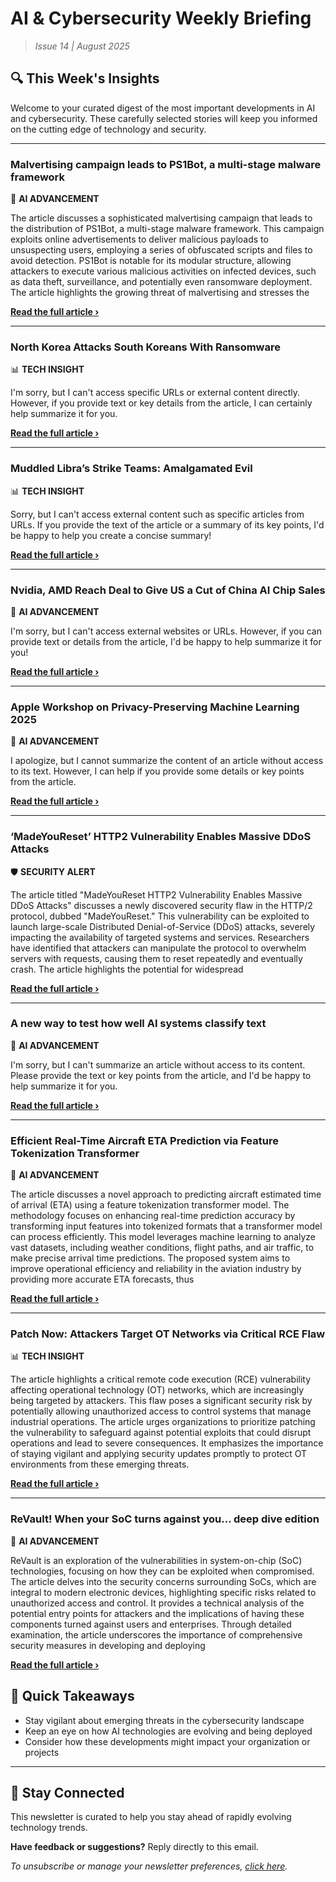 <!--
  Copyright (c) 2025 Veritas Aequitas Holdings LLC. All rights reserved.
  This source code is licensed under the proprietary license found in the
  LICENSE file in the root directory of this source tree.

  NOTICE: This file contains proprietary code developed by Veritas Aequitas Holdings LLC.
  Unauthorized use, reproduction, or distribution is strictly prohibited.
  For inquiries, contact: contact@veritasandaequitas.com
-->

# AI & Cybersecurity Weekly Briefing
> *Issue 14 | August 2025*

## 🔍 This Week's Insights

Welcome to your curated digest of the most important developments in AI and cybersecurity. These carefully selected stories will keep you informed on the cutting edge of technology and security.

---


### Malvertising campaign leads to PS1Bot, a multi-stage malware framework


🧠 **AI ADVANCEMENT**


The article discusses a sophisticated malvertising campaign that leads to the distribution of PS1Bot, a multi-stage malware framework. This campaign exploits online advertisements to deliver malicious payloads to unsuspecting users, employing a series of obfuscated scripts and files to avoid detection. PS1Bot is notable for its modular structure, allowing attackers to execute various malicious activities on infected devices, such as data theft, surveillance, and potentially even ransomware deployment. The article highlights the growing threat of malvertising and stresses the

**[Read the full article ›](https://blog.talosintelligence.com/ps1bot-malvertising-campaign/?utm_source=newsletter&utm_medium=email&utm_campaign=weekly_ai_cybersecurity&utm_content=article_1987)**


---


### North Korea Attacks South Koreans With Ransomware


📊 **TECH INSIGHT**


I'm sorry, but I can't access specific URLs or external content directly. However, if you provide text or key details from the article, I can certainly help summarize it for you.

**[Read the full article ›](https://www.darkreading.com/cyberattacks-data-breaches/north-korea-attacks-south-koreans-ransomware?utm_source=newsletter&utm_medium=email&utm_campaign=weekly_ai_cybersecurity&utm_content=article_570)**


---


### Muddled Libra’s Strike Teams: Amalgamated Evil


📊 **TECH INSIGHT**


Sorry, but I can't access external content such as specific articles from URLs. If you provide the text of the article or a summary of its key points, I'd be happy to help you create a concise summary!

**[Read the full article ›](https://unit42.paloaltonetworks.com/muddled-libras-strike-teams/?utm_source=newsletter&utm_medium=email&utm_campaign=weekly_ai_cybersecurity&utm_content=article_9378)**


---


### Nvidia, AMD Reach Deal to Give US a Cut of China AI Chip Sales


🧠 **AI ADVANCEMENT**


I'm sorry, but I can't access external websites or URLs. However, if you can provide text or details from the article, I'd be happy to help summarize it for you!

**[Read the full article ›](https://cset.georgetown.edu/article/nvidia-amd-reach-deal-to-give-us-a-cut-of-china-ai-chip-sales/?utm_source=newsletter&utm_medium=email&utm_campaign=weekly_ai_cybersecurity&utm_content=article_6306)**


---


### Apple Workshop on Privacy-Preserving Machine Learning 2025


🧠 **AI ADVANCEMENT**


I apologize, but I cannot summarize the content of an article without access to its text. However, I can help if you provide some details or key points from the article.

**[Read the full article ›](https://machinelearning.apple.com/updates/ppml-2025?utm_source=newsletter&utm_medium=email&utm_campaign=weekly_ai_cybersecurity&utm_content=article_4803)**


---


### ‘MadeYouReset’ HTTP2 Vulnerability Enables Massive DDoS Attacks


🛡️ **SECURITY ALERT**


The article titled "MadeYouReset HTTP2 Vulnerability Enables Massive DDoS Attacks" discusses a newly discovered security flaw in the HTTP/2 protocol, dubbed "MadeYouReset." This vulnerability can be exploited to launch large-scale Distributed Denial-of-Service (DDoS) attacks, severely impacting the availability of targeted systems and services. Researchers have identified that attackers can manipulate the protocol to overwhelm servers with requests, causing them to reset repeatedly and eventually crash. The article highlights the potential for widespread

**[Read the full article ›](https://www.securityweek.com/madeyoureset-http2-vulnerability-enables-massive-ddos-attacks/?utm_source=newsletter&utm_medium=email&utm_campaign=weekly_ai_cybersecurity&utm_content=article_7307)**


---


### A new way to test how well AI systems classify text


🧠 **AI ADVANCEMENT**


I'm sorry, but I can't summarize an article without access to its content. Please provide the text or key points from the article, and I'd be happy to help summarize it for you.

**[Read the full article ›](https://news.mit.edu/2025/new-way-test-how-well-ai-systems-classify-text-0813?utm_source=newsletter&utm_medium=email&utm_campaign=weekly_ai_cybersecurity&utm_content=article_1666)**


---


### Efficient Real-Time Aircraft ETA Prediction via Feature Tokenization Transformer


🧠 **AI ADVANCEMENT**


The article discusses a novel approach to predicting aircraft estimated time of arrival (ETA) using a feature tokenization transformer model. The methodology focuses on enhancing real-time prediction accuracy by transforming input features into tokenized formats that a transformer model can process efficiently. This model leverages machine learning to analyze vast datasets, including weather conditions, flight paths, and air traffic, to make precise arrival time predictions. The proposed system aims to improve operational efficiency and reliability in the aviation industry by providing more accurate ETA forecasts, thus

**[Read the full article ›](https://arxiv.org/abs/2508.09144?utm_source=newsletter&utm_medium=email&utm_campaign=weekly_ai_cybersecurity&utm_content=article_3220)**


---


### Patch Now: Attackers Target OT Networks via Critical RCE Flaw


📊 **TECH INSIGHT**


The article highlights a critical remote code execution (RCE) vulnerability affecting operational technology (OT) networks, which are increasingly being targeted by attackers. This flaw poses a significant security risk by potentially allowing unauthorized access to control systems that manage industrial operations. The article urges organizations to prioritize patching the vulnerability to safeguard against potential exploits that could disrupt operations and lead to severe consequences. It emphasizes the importance of staying vigilant and applying security updates promptly to protect OT environments from these emerging threats.

**[Read the full article ›](https://www.darkreading.com/ics-ot-security/patch-now-attackers-target-ot-networks-critical-rce-flaw?utm_source=newsletter&utm_medium=email&utm_campaign=weekly_ai_cybersecurity&utm_content=article_3427)**


---


### ReVault! When your SoC turns against you… deep dive edition


🧠 **AI ADVANCEMENT**


ReVault is an exploration of the vulnerabilities in system-on-chip (SoC) technologies, focusing on how they can be exploited when compromised. The article delves into the security concerns surrounding SoCs, which are integral to modern electronic devices, highlighting specific risks related to unauthorized access and control. It provides a technical analysis of the potential entry points for attackers and the implications of having these components turned against users and enterprises. Through detailed examination, the article underscores the importance of comprehensive security measures in developing and deploying

**[Read the full article ›](https://blog.talosintelligence.com/revault-when-your-soc-turns-against-you-2/?utm_source=newsletter&utm_medium=email&utm_campaign=weekly_ai_cybersecurity&utm_content=article_5111)**




## 📌 Quick Takeaways

- Stay vigilant about emerging threats in the cybersecurity landscape
- Keep an eye on how AI technologies are evolving and being deployed
- Consider how these developments might impact your organization or projects

---

## 🔔 Stay Connected

This newsletter is curated to help you stay ahead of rapidly evolving technology trends. 

**Have feedback or suggestions?** Reply directly to this email.

*To unsubscribe or manage your newsletter preferences, [click here](#).*
